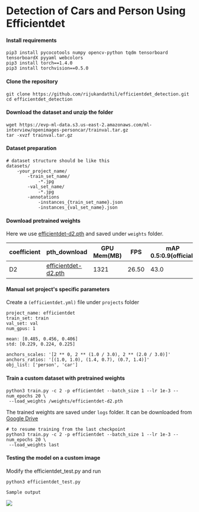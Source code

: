 # Detection of Cars and Person Using Efficientdet

#### Install requirements
```
pip3 install pycocotools numpy opencv-python tqdm tensorboard tensorboardX pyyaml webcolors
pip3 install torch==1.4.0
pip3 install torchvision==0.5.0
```

#### Clone the repository
```
git clone https://github.com/rijukandathil/efficientdet_detection.git
cd efficientdet_detection
```
#### Download the dataset and unzip the folder

```
wget https://evp-ml-data.s3.us-east-2.amazonaws.com/ml-interview/openimages-personcar/trainval.tar.gz
tar -xvzf trainval.tar.gz
```
#### Dataset preparation 

```
# dataset structure should be like this
datasets/
    -your_project_name/
        -train_set_name/
            -*.jpg
        -val_set_name/
            -*.jpg
        -annotations
            -instances_{train_set_name}.json
            -instances_{val_set_name}.json
```
#### Download pretrained weights

Here we use [efficientdet-d2.pth](https://github.com/zylo117/Yet-Another-Efficient-Pytorch/releases/download/1.0/efficientdet-d2.pth) and saved under `weights` folder.

| coefficient | pth_download | GPU Mem(MB) | FPS | mAP 0.5:0.9(official) |
| ----------- | ------------ | ----------- | --- | --------------------- |
| D2 | [efficientdet-d2.pth](https://github.com/zylo117/Yet-Another-Efficient-Pytorch/releases/download/1.0/efficientdet-d2.pth) | 1321 | 26.50 | 43.0 |

####  Manual set project's specific parameters
Create a `(efficientdet.yml)` file  under `projects` folder 

```
project_name: efficientdet 
train_set: train
val_set: val
num_gpus: 1

mean: [0.485, 0.456, 0.406]
std: [0.229, 0.224, 0.225]

anchors_scales: '[2 ** 0, 2 ** (1.0 / 3.0), 2 ** (2.0 / 3.0)]'
anchors_ratios: '[(1.0, 1.0), (1.4, 0.7), (0.7, 1.4)]'
obj_list: ['person', 'car']
```

#### Train a custom dataset with pretrained weights

```
python3 train.py -c 2 -p efficientdet --batch_size 1 --lr 1e-3 --num_epochs 20 \
 --load_weights /weights/efficientdet-d2.pth
```

The trained weights are saved under `logs` folder. It can be downloaded from [Google Drive](https://drive.google.com/file/d/1EIsfyam9HglARNsWEP0_wNKNnZmP8udB/view?usp=sharing)

```
# to resume training from the last checkpoint
python3 train.py -c 2 -p efficientdet --batch_size 1 --lr 1e-3 --num_epochs 20 \
 --load_weights last
```
#### Testing the model on a custom image

Modify the efficientdet_test.py and run


```python3 efficientdet_test.py```

```Sample output```


![](https://i.imgur.com/1rFudt3.jpg)


  
